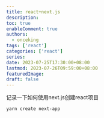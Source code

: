```yaml
---
title: react+next.js
description:
toc: true
enableComment: true
authors:
  - onceking
tags: ['react']
categories: ['react']
series:
date: 2023-07-25T17:30:00+08:00
lastmod: 2023-07-26T09:59:00+08:00
featuredImage:
draft: false
---
```


记录一下如何使用next.js创建react项目

```
yarn create next-app
```

